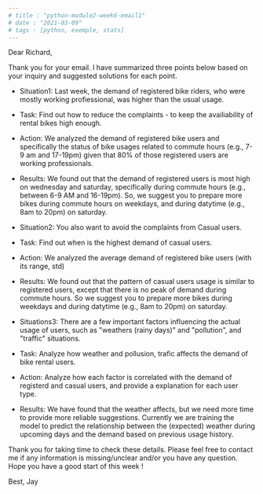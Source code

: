 ```yaml
---
# title : "python-module2-week6-email1"
# date : "2021-03-09"
# tags : [python, exemple, stats]
---
```



Dear Richard,

Thank you for your email.
I have summarized three points below based on your inquiry and suggested solutions for each point. 

- Situation1: Last week, the demand of registered bike riders, who were mostly working profiessional, was higher than the usual usage. 
- Task: Find out how to reduce the complaints - to keep the availiability of rental bikes high enough.
- Action: 
We analyzed the demand of registered bike users and specifically the status of bike usages related to commute hours (e.g., 7-9 am and 17-19pm) given that 80% of those registered users are working professionals. 
- Results: 
We found out that the demand of registered users is most high on wednesday and saturday, specifically during commute hours (e.g., between 6-9 AM and 16-19pm). 
So, we suggest you to prepare more bikes during commute hours on weekdays, and during datytime (e.g., 8am to 20pm) on saturday.

- Situation2: You also want to avoid the complaints from Casual users. 
- Task: Find out when is the highest demand of casual users. 
- Action: We analyzed the average demand of registered bike users (with its range, std) 
- Results: We found out that the pattern of casual users usage is similar to registered users, except that there is no peak of demand during commute hours. So we suggest you to prepare more bikes during weekdays and during datytime (e.g., 8am to 20pm) on saturday.

- Situations3: There are a few important factors influencing the actual usage of users, such as "weathers (rainy days)" and "pollution", and "traffic" situations. 
- Task: Analyze how weather and pollusion, trafic affects the demand of bike rental users. 
- Action: Analyze how each factor is correlated with the demand of registerd and casual users, and provide a explanation for each user type.
- Results: We have found that the weather affects, but we need more time to provide more reliable suggestions. Currently we are training the model to predict the relationship between the (expected) weather during upcoming days and the demand based on previous usage history. 

Thank you for taking time to check these details. 
Please feel free to contact me if any information is missing/unclear and/or you have any question. 
Hope you have a good start of this week !

Best,
Jay